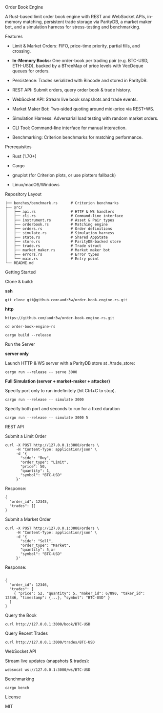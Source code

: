 Order Book Engine

A Rust-based limit order book engine with REST and WebSocket APIs, in-memory matching, persistent trade storage via ParityDB, a market maker bot, and a simulation harness for stress-testing and benchmarking.

Features

- Limit & Market Orders: FIFO, price-time priority, partial fills, and crossing.

- **In-Memory Books:** One order-book per trading pair (e.g. BTC-USD, ETH-USD), backed by a BTreeMap of price levels with VecDeque queues for orders.

- Persistence: Trades serialized with Bincode and stored in ParityDB.

- REST API: Submit orders, query order book & trade history.

- WebSocket API: Stream live book snapshots and trade events.

- Market Maker Bot: Two-sided quoting around mid-price via REST+WS.

- Simulation Harness: Adversarial load testing with random market orders.

- CLI Tool: Command-line interface for manual interaction.

- Benchmarking: Criterion benchmarks for matching performance.

Prerequisites

-	Rust (1.70+)

-	Cargo
 
-	gnuplot (for Criterion plots, or use plotters fallback)
 
-	Linux/macOS/Windows

Repository Layout

```
├── benches/benchmark.rs      # Criterion benchmarks
├── src/
│   ├── api.rs                # HTTP & WS handlers
│   ├── cli.rs                # Command-line interface
│   ├── instrument.rs         # Asset & Pair types
│   ├── orderbook.rs          # Matching engine
│   ├── orders.rs             # Order definitions
│   ├── simulate.rs           # Simulation harness
│   ├── state.rs              # Shared AppState
│   ├── store.rs              # ParityDB-backed store
│   ├── trade.rs              # Trade struct
│   ├── market_maker.rs       # Market maker bot
│   ├── errors.rs             # Error types
│   └── main.rs               # Entry point
└── README.md
```

Getting Started

Clone & build:

**ssh**

```
git clone git@github.com:aodr3w/order-book-engine-rs.git
```
**http**

```
https://github.com/aodr3w/order-book-engine-rs.git
```

```
cd order-book-engine-rs

cargo build --release
```

Run the Server

**server only**

Launch HTTP & WS server with a ParityDB store at ./trade_store:

```
cargo run --release -- serve 3000

```
**Full Simulation (server + market-maker + attacker)**

Specify port only to run indefinitely (hit Ctrl+C to stop).

```
cargo run --release -- simulate 3000
```

Specify both port and seconds to run for a fixed duration

```
cargo run --release -- simulate 3000 5
```

REST API

Submit a Limit Order

```
curl -X POST http://127.0.0.1:3000/orders \
     -H "Content-Type: application/json" \
     -d '{
       "side": "Buy",
       "order_type": "Limit",
       "price": 50,
       "quantity": 1,
       "symbol": "BTC-USD"
     }'
```

Response:

```
{
  "order_id": 12345,
  "trades": []
}
```

Submit a Market Order

```
curl -X POST http://127.0.0.1:3000/orders \
     -H "Content-Type: application/json" \
     -d '{
       "side": "Sell",
       "order_type": "Market",
       "quantity": 5,xr
       "symbol": "BTC-USD"
     }'
```

Response:

```

{
  "order_id": 12346,
  "trades": [
    { "price": 52, "quantity": 5, "maker_id": 67890, "taker_id": 12346, "timestamp": {...}, "symbol": "BTC-USD" }
  ]
}
```

Query the Book


```
curl http://127.0.0.1:3000/book/BTC-USD
```

Query Recent Trades

```
curl http://127.0.0.1:3000/trades/BTC-USD
```

WebSocket API

Stream live updates (snapshots & trades):

```
websocat ws://127.0.0.1:3000/ws/BTC-USD
```

Benchmarking

```
cargo bench
```

License

MIT
